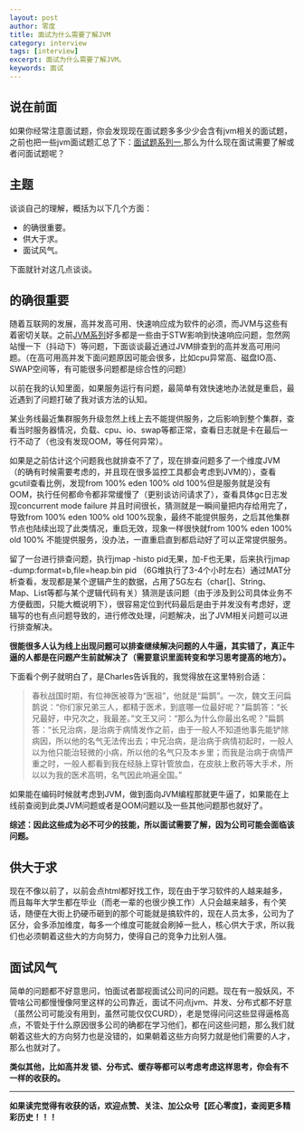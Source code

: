 ```yaml
---
layout: post 
author: 零度
title: 面试为什么需要了解JVM
category: interview
tags: [interview]
excerpt: 面试为什么需要了解JVM。
keywords: 面试
---
```




## 说在前面
如果你经常注意面试题，你会发现现在面试题多多少少会含有jvm相关的面试题，之前也把一些jvm面试题汇总了下：[面试题系列一](https://mp.weixin.qq.com/s/IQeXQAnqaoBEZYIOpj2V-A),那么为什么现在面试需要了解或者问面试题呢？

## 主题
谈谈自己的理解，概括为以下几个方面：
- 的确很重要。
- 供大于求。
- 面试风气。

下面就针对这几点谈谈。


## 的确很重要
随着互联网的发展，高并发高可用、快速响应成为软件的必须，而JVM与这些有着密切关联。之前[JVM系列](https://mp.weixin.qq.com/mp/homepage?__biz=MzU2NjIzNDk5NQ==&hid=1&sn=41380a4a375614ac10eda44613795dd0&scene=18&uin=&key=&devicetype=Windows+7&version=6206014b&lang=zh_CN&ascene=7&winzoom=1)好多都是一些由于STW影响到快速响应问题，忽然网站慢一下（抖动下）等问题，下面谈谈最近通过JVM排查到的高并发高可用问题。（在高可用高并发下面问题原因可能会很多，比如cpu异常高、磁盘IO高、SWAP空间等，有可能很多问题都是综合性的问题）

以前在我的认知里面，如果服务运行有问题，最简单有效快速地办法就是重启，最近遇到了问题打破了我对该方法的认知。

某业务线最近集群服务升级忽然上线上去不能提供服务，之后影响到整个集群，查看当时服务器情况，负载、cpu、io、swap等都正常，查看日志就是卡在最后一行不动了（也没有发现OOM，等任何异常）。

如果是之前估计这个问题我也就排查不了了，现在排查问题多了一个维度JVM（的确有时候需要考虑的，并且现在很多监控工具都会考虑到JVM的），查看gcutil查看比例，发现from 100% eden 100% old 100%但是服务就是没有OOM，执行任何都命令都非常缓慢了（更别谈访问请求了），查看具体gc日志发现concurrent mode failure 并且时间很长，猜测就是一瞬间量把内存给用完了，导致from 100% eden 100% old 100%现象，最终不能提供服务，之后其他集群节点也陆续出现了此类情况，重启无效，现象一样很快就from 100% eden 100% old 100% 不能提供服务，没办法，一直重启直到都启动好了可以正常提供服务。

留了一台进行排查问题，执行jmap -histo pid无果，加-F也无果，后来执行jmap -dump:format=b,file=heap.bin pid  （6G堆执行了3-4个小时左右）通过MAT分析查看，发现都是某个逻辑产生的数据，占用了5G左右（char[]、String、Map、List等都与某个逻辑代码有关）猜测是该问题（由于涉及到公司具体业务不方便截图，只能大概说明下），很容易定位到代码最后是由于并发没有考虑好，逻辑写的也有点问题导致的，进行修改处理，问题解决，出了JVM相关问题可以进行排查解决。


**很能很多人认为线上出现问题可以排查继续解决问题的人牛逼，其实错了，真正牛逼的人都是在问题产生前就解决了（需要意识里面转变和学习思考提高的地方）。**

下面看个例子就明白了，是Charles告诉我的，我觉得放在这里特别合适：
>春秋战国时期，有位神医被尊为“医祖”，他就是“扁鹊”。一次，魏文王问扁鹊说：“你们家兄弟三人，都精于医术，到底哪一位最好呢？”扁鹊答：“长兄最好，中兄次之，我最差。”文王又问：“那么为什么你最出名呢？”扁鹊答：“长兄治病，是治病于病情发作之前，由于一般人不知道他事先能铲除病因，所以他的名气无法传出去；中兄治病，是治病于病情初起时，一般人以为他只能治轻微的小病，所以他的名气只及本乡里；而我是治病于病情严重之时，一般人都看到我在经脉上穿针管放血，在皮肤上敷药等大手术，所以以为我的医术高明，名气因此响遍全国。”

如果能在编码时候就考虑到JVM，做到面向JVM编程那就更牛逼了，如果能在上线前查阅到此类JVM问题或者是OOM问题以及一些其他问题那也就好了。

**综述：因此这些成为必不可少的技能，所以面试需要了解，因为公司可能会面临该问题。**

## 供大于求
现在不像以前了，以前会点html都好找工作，现在由于学习软件的人越来越多，而且每年大学生都在毕业（而老一辈的也很少换工作）人只会越来越多，有个笑话，随便在大街上扔硬币砸到的那个可能就是搞软件的，现在人员太多，公司为了区分，会多添加维度，每多一个维度可能就会刷掉一批人，核心供大于求，所以我们也必须朝着这些大的方向努力，使得自己的竞争力比别人强。



## 面试风气
简单的问题都不好意思问，怕面试者鄙视面试公司问的问题。现在有一股妖风，不管啥公司都慢慢像阿里这样的公司靠近，面试不问点jvm、并发、分布式都不好意（虽然公司可能没有用到，虽然可能仅仅CURD），老是觉得问问这些显得逼格高点，不管处于什么原因很多公司的确都在学习他们，都在问这些问题，那么我们就朝着这些大的方向努力也是没错的，如果朝着这些方向努力就是他们需要的人才，那么也就对了。

**类似其他，比如高并发 锁、分布式、缓存等都可以考虑考虑这样思考，你会有不一样的收获的。**

-------------
**如果读完觉得有收获的话，欢迎点赞、关注、加公众号【匠心零度】，查阅更多精彩历史！！！**

